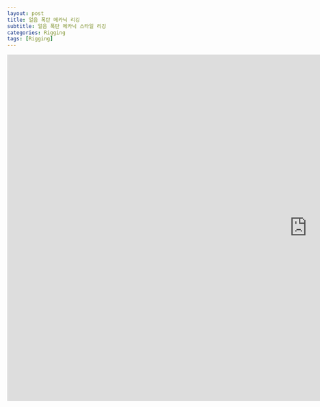 ```yaml
---
layout: post
title: 얼음 폭탄 메카닉 리깅
subtitle: 얼음 폭탄 메카닉 스타일 리깅
categories: Rigging
tags: [Rigging]
---
```


<iframe width="1401" height="810" src="https://www.youtube.com/embed/sfe2IEOZiKE" title="IceBombRig" frameborder="0" allow="accelerometer; autoplay; clipboard-write; encrypted-media; gyroscope; picture-in-picture; web-share" referrerpolicy="strict-origin-when-cross-origin" allowfullscreen></iframe>
